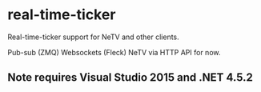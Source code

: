 # real-time-ticker
Real-time-ticker support for NeTV and other clients.

Pub-sub (ZMQ)
Websockets (Fleck)
NeTV via HTTP API for now.

## Note requires Visual Studio 2015 and .NET 4.5.2
